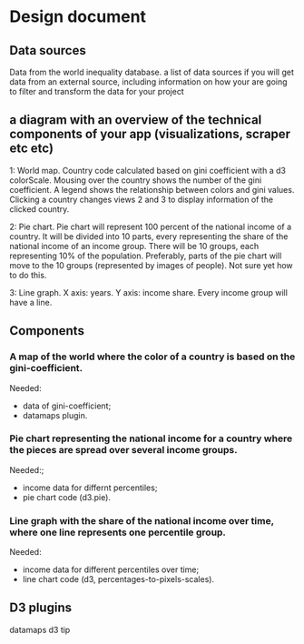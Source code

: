 # Design document



## Data sources
Data from the world inequality database.
a list of data sources if you will get data from an external source, including information on how your are going to filter and transform the data for your project



## a diagram with an overview of the technical components of your app (visualizations, scraper etc etc)
1: World map. Country code calculated based on gini coefficient with a d3 colorScale. Mousing over the country shows the number of the gini coefficient. A legend shows the relationship between colors and gini values. Clicking a country changes views 2 and 3 to display information of the clicked country.

2: Pie chart. Pie chart will represent 100 percent of the national income of a country. It will be divided into 10 parts, every representing the share of the national income of an income group. There will be 10 groups, each representing 10% of the population. Preferably, parts of the pie chart will move to the 10 groups (represented by images of people). Not sure yet how to do this.

3: Line graph. X axis: years. Y axis: income share. Every income group will have a line.



## Components


### A map of the world where the color of a country is based on the gini-coefficient.
Needed:
- data of gini-coefficient;
- datamaps plugin.

### Pie chart representing the national income for a country where the pieces are spread over several income groups.
Needed:;
- income data for differnt percentiles;
- pie chart code (d3.pie).

### Line graph with the share of the national income over time, where one line represents one percentile group.
Needed:
- income data for different percentiles over time;
- line chart code (d3, percentages-to-pixels-scales).




## D3 plugins
datamaps
d3 tip
